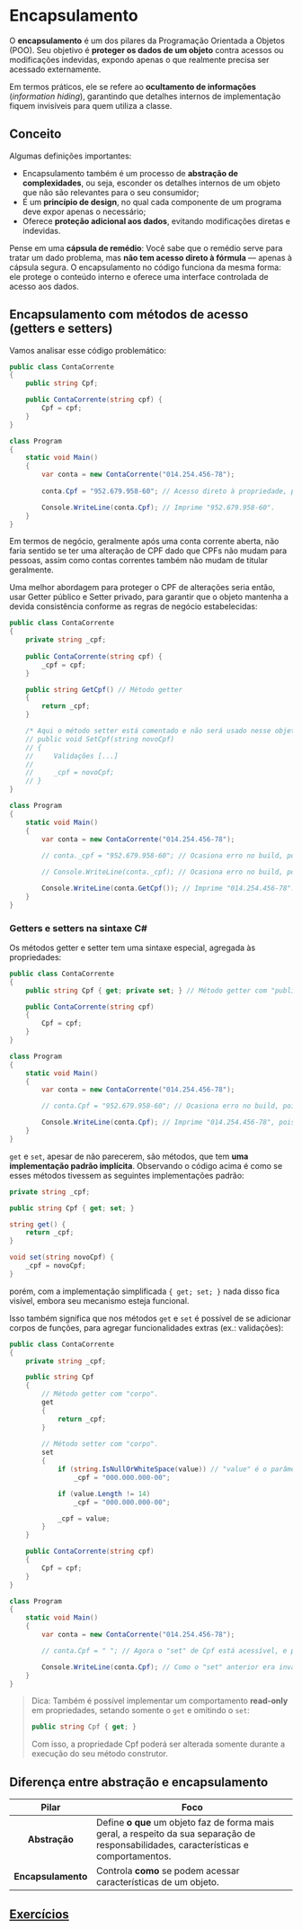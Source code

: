 # Encapsulamento

O **encapsulamento** é um dos pilares da Programação Orientada a Objetos (POO). Seu objetivo é **proteger os dados de um objeto** contra acessos ou modificações indevidas, expondo apenas o que realmente precisa ser acessado externamente.

Em termos práticos, ele se refere ao **ocultamento de informações** (_information hiding_), garantindo que detalhes internos de implementação fiquem invisíveis para quem utiliza a classe.

## Conceito

Algumas definições importantes:

- Encapsulamento também é um processo de **abstração de complexidades**, ou seja, esconder os detalhes internos de um objeto que não são relevantes para o seu consumidor;
- É um **princípio de design**, no qual cada componente de um programa deve expor apenas o necessário;
- Oferece **proteção adicional aos dados**, evitando modificações diretas e indevidas.

Pense em uma **cápsula de remédio**: Você sabe que o remédio serve para tratar um dado problema, mas **não tem acesso direto à fórmula** — apenas à cápsula segura. O encapsulamento no código funciona da mesma forma: ele protege o conteúdo interno e oferece uma interface controlada de acesso aos dados.

## Encapsulamento com métodos de acesso (getters e setters)

Vamos analisar esse código problemático:

```csharp
public class ContaCorrente
{
    public string Cpf;

    public ContaCorrente(string cpf) {
        Cpf = cpf;
    }
}

class Program
{
    static void Main()
    {
        var conta = new ContaCorrente("014.254.456-78");
        
        conta.Cpf = "952.679.958-60"; // Acesso direto à propriedade, permitindo alteração indiscriminada do CPF.

        Console.WriteLine(conta.Cpf); // Imprime "952.679.958-60".
    }
}
```

Em termos de negócio, geralmente após uma conta corrente aberta, não faria sentido se ter uma alteração de CPF dado que CPFs não mudam para pessoas, assim como contas correntes também não mudam de titular geralmente.

Uma melhor abordagem para proteger o CPF de alterações seria então, usar Getter público e Setter privado, para garantir que o objeto mantenha a devida consistência conforme as regras de negócio estabelecidas:

```csharp
public class ContaCorrente
{
    private string _cpf;
    
    public ContaCorrente(string cpf) {
        _cpf = cpf;
    }

    public string GetCpf() // Método getter
    {
        return _cpf;
    }

    /* Aqui o método setter está comentado e não será usado nesse objeto — mas um setter poderia de fato ser implementado caso uma regra de negócio exigisse troca de CPF sob alguma circunstância. */
    // public void SetCpf(string novoCpf)
    // {
    //     Validações [...]
    // 
    //     _cpf = novoCpf;
    // }
}

class Program
{
    static void Main()
    {
        var conta = new ContaCorrente("014.254.456-78");
        
        // conta._cpf = "952.679.958-60"; // Ocasiona erro no build, pois _cpf não é acessível nesse contexto.

        // Console.WriteLine(conta._cpf); // Ocasiona erro no build, pois _cpf não é acessível nesse contexto.

        Console.WriteLine(conta.GetCpf()); // Imprime "014.254.456-78".
    }
}
```

### Getters e setters na sintaxe C\#

Os métodos getter e setter tem uma sintaxe especial, agregada às propriedades:

```csharp
public class ContaCorrente
{
    public string Cpf { get; private set; } // Método getter com "public" implícito e método setter privado

    public ContaCorrente(string cpf)
    {
        Cpf = cpf;
    }
}

class Program
{
    static void Main()
    {
        var conta = new ContaCorrente("014.254.456-78");

        // conta.Cpf = "952.679.958-60"; // Ocasiona erro no build, pois o "set" de Cpf não é acessível nesse contexto.

        Console.WriteLine(conta.Cpf); // Imprime "014.254.456-78", pois o "get" está acessível.
    }
}
```

`get` e `set`, apesar de não parecerem, são métodos, que tem **uma implementação padrão implícita**. Observando o código acima é como se esses métodos tivessem as seguintes implementações padrão:

```csharp
private string _cpf;

public string Cpf { get; set; }

string get() {
    return _cpf;
}

void set(string novoCpf) {
    _cpf = novoCpf;
}
```

porém, com a implementação simplificada `{ get; set; }` nada disso fica visível, embora seu mecanismo esteja funcional.

Isso também significa que nos métodos `get` e `set` é possível de se adicionar corpos de funções, para agregar funcionalidades extras (ex.: validações):

```csharp
public class ContaCorrente
{
    private string _cpf;

    public string Cpf
    {
        // Método getter com "corpo".
        get 
        { 
            return _cpf; 
        } 
        
        // Método setter com "corpo".
        set 
        {
            if (string.IsNullOrWhiteSpace(value)) // "value" é o parâmetro de entrada padrão do método especial "setter" do C#
                _cpf = "000.000.000-00";

            if (value.Length != 14)
                _cpf = "000.000.000-00";

            _cpf = value;
        }
    }

    public ContaCorrente(string cpf)
    {
        Cpf = cpf;
    }
}

class Program
{
    static void Main()
    {
        var conta = new ContaCorrente("014.254.456-78");

        // conta.Cpf = " "; // Agora o "set" de Cpf está acessível, e passará por validação.

        Console.WriteLine(conta.Cpf); // Como o "set" anterior era inválido de acordo com as regras implementadas, agora imprime "000.000.000-00".
    }
}
```

> Dica: Também é possível implementar um comportamento **read-only** em propriedades, setando somente o `get` e omitindo o `set`:
>
> ```csharp
> public string Cpf { get; }
> ```
>
> Com isso, a propriedade Cpf poderá ser alterada somente durante a execução do seu método construtor.

## Diferença entre abstração e encapsulamento

| Pilar | Foco |
| :-: | - |  
| **Abstração** | Define **o que** um objeto faz de forma mais geral, a respeito da sua separação de responsabilidades, características e comportamentos. |
| **Encapsulamento** | Controla **como** se podem acessar características de um objeto. |

## [Exercícios](02-exercicios.md)
